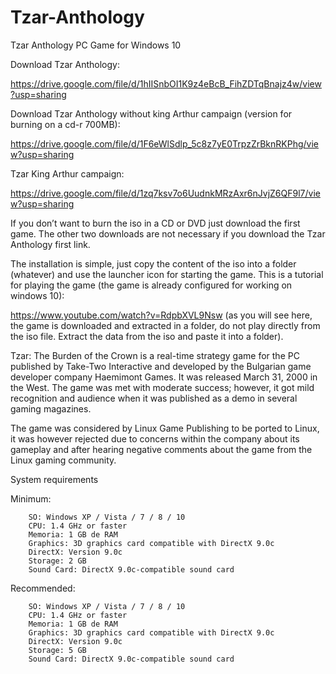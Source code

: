 # Tzar-Anthology
Tzar Anthology PC Game for Windows 10

Download Tzar Anthology:

https://drive.google.com/file/d/1hIISnbOI1K9z4eBcB_FihZDTqBnajz4w/view?usp=sharing

 

Download Tzar Anthology without king Arthur campaign (version for burning on a cd-r 700MB):

 https://drive.google.com/file/d/1F6eWlSdlp_5c8z7yE0TrpzZrBknRKPhg/view?usp=sharing

Tzar King Arthur campaign:

https://drive.google.com/file/d/1zq7ksv7o6UudnkMRzAxr6nJvjZ6QF9l7/view?usp=sharing

 

If you don’t want to burn the iso in a CD or DVD just download the first game. The other two downloads are not necessary if you download the Tzar Anthology first link.

The installation is simple, just copy the content of the iso into a folder (whatever) and use the launcher icon for starting the game. This is a tutorial for playing the game (the game is already configured for working on windows 10):

https://www.youtube.com/watch?v=RdpbXVL9Nsw (as you will see here, the game is downloaded and extracted in a folder, do not play directly from the iso file. Extract the data from the iso and paste it into a folder).
 

Tzar: The Burden of the Crown is a real-time strategy game for the PC published by Take-Two Interactive and developed by the Bulgarian game developer company Haemimont Games. It was released March 31, 2000 in the West. The game was met with moderate success; however, it got mild recognition and audience when it was published as a demo in several gaming magazines.

The game was considered by Linux Game Publishing to be ported to Linux, it was however rejected due to concerns within the company about its gameplay and after hearing negative comments about the game from the Linux gaming community.

 

System requirements

Minimum:

        SO: Windows XP / Vista / 7 / 8 / 10
        CPU: 1.4 GHz or faster
        Memoria: 1 GB de RAM
        Graphics: 3D graphics card compatible with DirectX 9.0c
        DirectX: Version 9.0c
        Storage: 2 GB
        Sound Card: DirectX 9.0c-compatible sound card

Recommended:

        SO: Windows XP / Vista / 7 / 8 / 10
        CPU: 1.4 GHz or faster
        Memoria: 1 GB de RAM
        Graphics: 3D graphics card compatible with DirectX 9.0c
        DirectX: Version 9.0c
        Storage: 5 GB
        Sound Card: DirectX 9.0c-compatible sound card


